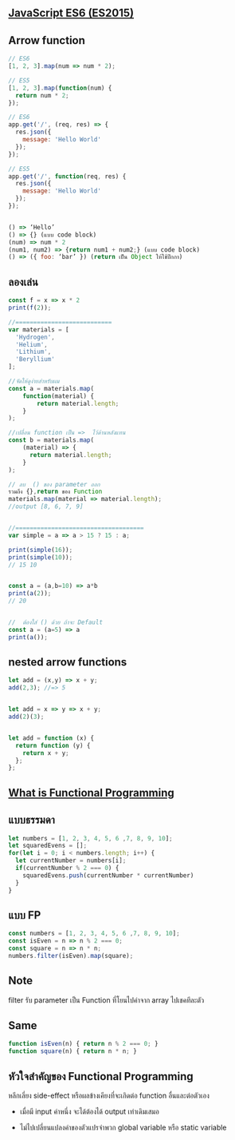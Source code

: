 ## [ JavaScript ES6 (ES2015) ](https://blog.nextzy.me/javascript-es-2015-overview-c81c5e3ce43d)
## Arrow function
```javascript
// ES6
[1, 2, 3].map(num => num * 2);

// ES5
[1, 2, 3].map(function(num) {
  return num * 2;
});

// ES6
app.get('/', (req, res) => {  
  res.json({
    message: 'Hello World'
  });
});

// ES5
app.get('/', function(req, res) {  
  res.json({
    message: 'Hello World'
  });
});


() => ‘Hello’
() => {} (แบบ code block)
(num) => num * 2
(num1, num2) => {return num1 + num2;} (แบบ code block)
() => ({ foo: ‘bar’ }) (return เป็น Object ให้ใช้ปีกกา)
```
## ลองเล่น
```javascript
const f = x => x * 2
print(f(2));

//===========================
var materials = [
  'Hydrogen',
  'Helium',
  'Lithium',
  'Beryllium'
];

//จัดให้ดูง่ายสำหรับผม
const a = materials.map(
    function(material) {
        return material.length;
    }
);

//เปลื่อน function เป็น =>  ไว้ด้านหลังแทน
const b = materials.map(
    (material) => {
      return material.length;
    }
);

// ลบ  () ของ parameter ออก
รวมถึง {},return ของ Function   
materials.map(material => material.length);
//output [8, 6, 7, 9]


//====================================
var simple = a => a > 15 ? 15 : a;

print(simple(16));
print(simple(10));
// 15 10


const a = (a,b=10) => a*b
print(a(2));
// 20


//  ต้องใส่ () ด้วย ถ้าจะ Default
const a = (a=5) => a
print(a());
```

## nested arrow functions
```javascript
let add = (x,y) => x + y;
add(2,3); //=> 5


let add = x => y => x + y;
add(2)(3);


let add = function (x) {
  return function (y) {
    return x + y;
  };
};
```

## [ What is    Functional Programming ](https://medium.com/funk-tional/hello-functional-programming-eacb0091a53c)

## แบบธรรมดา
```javascript
let numbers = [1, 2, 3, 4, 5, 6 ,7, 8, 9, 10];
let squaredEvens = [];
for(let i = 0; i < numbers.length; i++) {
  let currentNumber = numbers[i];
  if(currentNumber % 2 === 0) {
    squaredEvens.push(currentNumber * currentNumber)
  }
}
```

## แบบ FP
```javascript
const numbers = [1, 2, 3, 4, 5, 6 ,7, 8, 9, 10];
const isEven = n => n % 2 === 0;
const square = n => n * n;
numbers.filter(isEven).map(square);
```

## Note
filter รับ parameter เป็น Function ที่โยนไปค่าจาก array  ไปเชคทีละตัว

## Same
```javascript
function isEven(n) { return n % 2 === 0; }
function square(n) { return n * n; }
```

## หัวใจสำคัญของ Functional Programming
หลีกเลี่ยง side-effect หรือผลข้างเคียงที่จะเกิดต่อ function อื่นและต่อตัวเอง

- เมื่อมี input ค่าหนึ่ง จะได้ต้องได้ output เท่าเดิมเสมอ

-  ไม่ไปเปลี่ยนแปลงค่าของตัวแปรจำพวก global variable หรือ static variable
